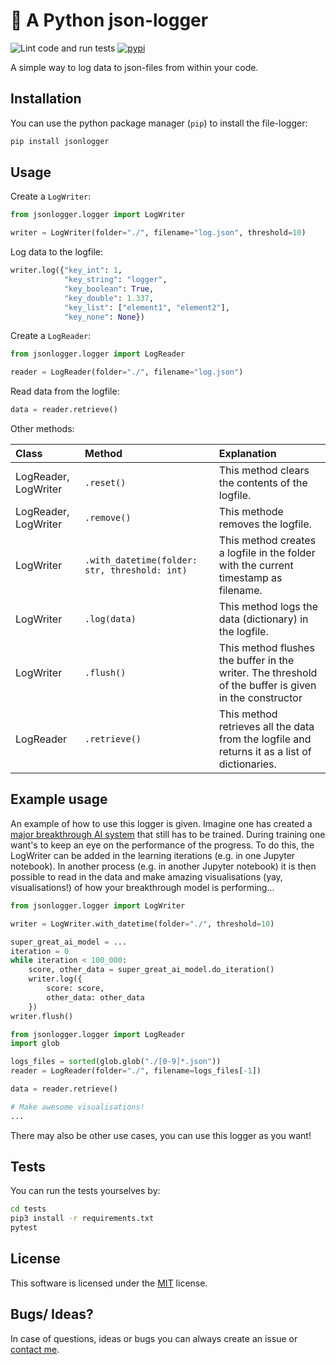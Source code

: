 # 📖 A Python json-logger

![Lint code and run tests](https://github.com/ManuDeBuck/python-jsonlogger/workflows/Lint%20code%20and%20run%20tests/badge.svg)
[![pypi](https://img.shields.io/pypi/v/jsonlogger?color=%234d84f5&style=flat-square)](https://pypi.org/project/jsonlogger)

A simple way to log data to json-files from within your code.

## Installation

You can use the python package manager (`pip`) to install the file-logger:

```bash
pip install jsonlogger
```

## Usage

Create a `LogWriter`:

```python
from jsonlogger.logger import LogWriter

writer = LogWriter(folder="./", filename="log.json", threshold=10)
```

Log data to the logfile:

```python
writer.log({"key_int": 1,
            "key_string": "logger",
            "key_boolean": True,
            "key_double": 1.337,
            "key_list": ["element1", "element2"],
            "key_none": None})
```

Create a `LogReader`:

```python
from jsonlogger.logger import LogReader

reader = LogReader(folder="./", filename="log.json")
```

Read data from the logfile:

```python
data = reader.retrieve()
```

Other methods:

| Class |  Method  | Explanation |
|:-----|:--------|:------|
| LogReader, LogWriter | `.reset()` | This method clears the contents of the logfile. |
| LogReader, LogWriter | `.remove()` | This methode removes the logfile. |
| LogWriter | `.with_datetime(folder: str, threshold: int)` | This method creates a logfile in the folder with the current timestamp as filename. |
| LogWriter | `.log(data)` | This method logs the data (dictionary) in the logfile. |
| LogWriter | `.flush()` | This method flushes the buffer in the writer. The threshold of the buffer is given in the constructor |
| LogReader | `.retrieve()` | This method retrieves all the data from the logfile and returns it as a list of dictionaries. |

## Example usage

An example of how to use this logger is given. Imagine one has created a [major breakthrough AI system](https://i.pinimg.com/originals/ae/fb/01/aefb01c27ddfdfa2cef723f5056252f7.jpg) that still has to be trained. 
During training one want's to keep an eye on the performance of the progress. To do this, the LogWriter can be added in the learning iterations (e.g. in one Jupyter notebook). 
In another process (e.g. in another Jupyter notebook) it is then possible to read in the data and make amazing visualisations (yay, visualisations!) of how your breakthrough model is performing...

```python
from jsonlogger.logger import LogWriter

writer = LogWriter.with_datetime(folder="./", threshold=10)

super_great_ai_model = ...
iteration = 0
while iteration < 100_000:
    score, other_data = super_great_ai_model.do_iteration()
    writer.log({
        score: score,
        other_data: other_data
    })
writer.flush()
```

```python
from jsonlogger.logger import LogReader
import glob

logs_files = sorted(glob.glob("./[0-9]*.json"))
reader = LogReader(folder="./", filename=logs_files[-1])

data = reader.retrieve()

# Make awesome visualisations!
...
```

There may also be other use cases, you can use this logger as you want!

## Tests

You can run the tests yourselves by:

```bash
cd tests
pip3 install -r requirements.txt
pytest
```

## License

This software is licensed under the [MIT](LICENSE) license.

## Bugs/ Ideas?

In case of questions, ideas or bugs you can always create an issue or [contact me](https://mdebuck.org).